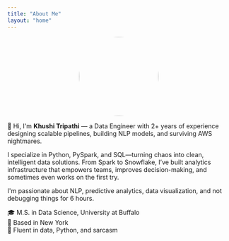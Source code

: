 ```yaml
---
title: "About Me"
layout: "home"
---
```

<p align="center">
  <img src="/images/My_profile.jpeg" width="180" style="border-radius: 50%;">
</p>

👋 Hi, I'm **Khushi Tripathi** — a Data Engineer with 2+ years of experience designing scalable pipelines, building NLP models, and surviving AWS nightmares.  

I specialize in Python, PySpark, and SQL—turning chaos into clean, intelligent data solutions. From Spark to Snowflake, I’ve built analytics infrastructure that empowers teams, improves decision-making, and sometimes even works on the first try.  

I'm passionate about NLP, predictive analytics, data visualization, and not debugging things for 6 hours.

🎓 M.S. in Data Science, University at Buffalo  
📍 Based in New York  
💬 Fluent in data, Python, and sarcasm


